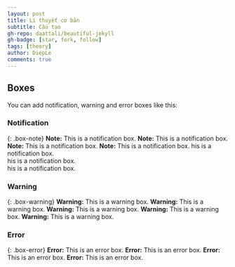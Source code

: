 ```yaml
---
layout: post
title: Lí thuyết cơ bản
subtitle: Cấu tạo
gh-repo: daattali/beautiful-jekyll
gh-badge: [star, fork, follow]
tags: [theory]
author: DiepLe
comments: true
---
```


## Boxes
You can add notification, warning and error boxes like this:

### Notification

{: .box-note}
**Note:** This is a notification box.
**Note:** This is a notification box.
**Note:** This is a notification box.
**Note:** This is a notification box.
his is a notification box.  
his is a notification box.  
his is a notification box.  

### Warning

{: .box-warning}
**Warning:** This is a warning box.
**Warning:** This is a warning box.
**Warning:** This is a warning box.
**Warning:** This is a warning box.
**Warning:** This is a warning box.

### Error

{: .box-error}
**Error:** This is an error box.
**Error:** This is an error box.
**Error:** This is an error box.
**Error:** This is an error box.
